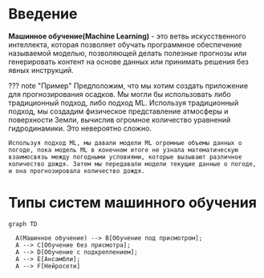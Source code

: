 # Введение

<a><b>Машинное обучение(Machine Learning)</b></a> - это ветвь искусственного интеллекта, которая позволяет обучать программное обеспечение называемой моделью, позволяющей делать полезные прогнозы или генерировать контент на основе данных или принимать решения без явных инструкций.

??? note "Пример"
    Предположим, что мы хотим создать приложение для прогнозирования осадков. Мы могли бы использовать либо традиционный подход, либо подход ML. Используя традиционный подход, мы создадим физическое представление атмосферы и поверхности Земли, вычислив огромное количество уравнений гидродинамики. Это невероятно сложно.

    Используя подход ML, мы давали модели ML огромные объемы данных о погоде, пока модель ML в конечном итоге не узнала математическую взаимосвязь между погодными условиями, которые вызывают различное количество дождя. Затем мы передавали модели текущие данные о погоде, и она прогнозировала количество дождя.

# Типы систем машинного обучения

``` mermaid
graph TD

  A(Машинное обучение) --> B[Обучение под присмотром];
  A --> C[Обучение без присмотра];
  A --> D[Обучение с подкреплением];
  A --> E[Ансамбли];
  A --> F[Нейросети]
```